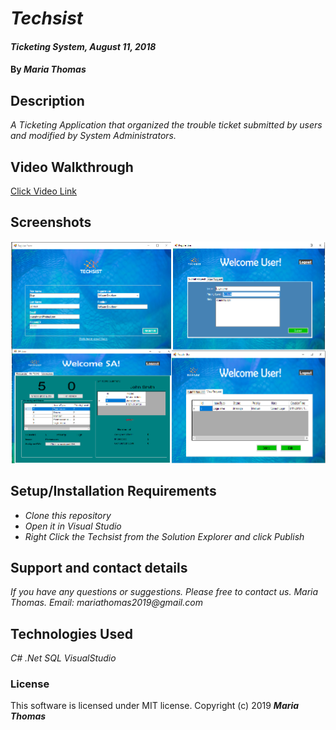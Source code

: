 # _Techsist_
#### _Ticketing System, August 11, 2018_
#### By _**Maria Thomas**_
## Description
_A Ticketing Application that organized the trouble ticket submitted
by users and modified by System Administrators._
## Video Walkthrough
[Click Video Link](https://drive.google.com/open?id=1_Sa8KcTUFqJ_QPQdmO_VlLW-Xx8v2Ghy)
## Screenshots
![image1](https://github.com/mlrthomas/Techsist/blob/master/Techsist/screen1.png)
## Setup/Installation Requirements
* _Clone this repository_
* _Open it in Visual Studio_
* _Right Click the Techsist from the Solution Explorer and click
Publish_
## Support and contact details
_If you have any questions or suggestions. Please free to contact us._
_Maria Thomas. Email: mariathomas2019@gmail.com_
## Technologies Used
_C#_
_.Net_
_SQL_
_VisualStudio_
### License
This software is licensed under MIT license.
Copyright (c) 2019 **_Maria Thomas_**
